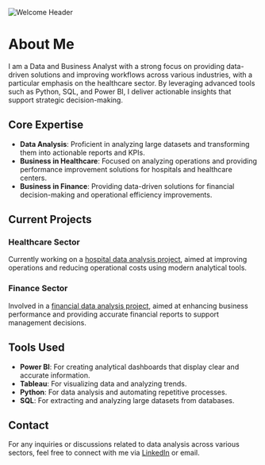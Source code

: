 ![Welcome Header](C:\Users\shosho\OneDrive\Pictures\Screenshots\Header.png)

# About Me

I am a Data and Business Analyst with a strong focus on providing data-driven solutions and improving workflows across various industries, with a particular emphasis on the healthcare sector. By leveraging advanced tools such as Python, SQL, and Power BI, I deliver actionable insights that support strategic decision-making.

## Core Expertise

- **Data Analysis**: Proficient in analyzing large datasets and transforming them into actionable reports and KPIs.
- **Business in Healthcare**: Focused on analyzing operations and providing performance improvement solutions for hospitals and healthcare centers.
- **Business in Finance**: Providing data-driven solutions for financial decision-making and operational efficiency improvements.

## Current Projects

### Healthcare Sector
Currently working on a [hospital data analysis project](#), aimed at improving operations and reducing operational costs using modern analytical tools.

### Finance Sector
Involved in a [financial data analysis project](#), aimed at enhancing business performance and providing accurate financial reports to support management decisions.

## Tools Used

- **Power BI**: For creating analytical dashboards that display clear and accurate information.
- **Tableau**: For visualizing data and analyzing trends.
- **Python**: For data analysis and automating repetitive processes.
- **SQL**: For extracting and analyzing large datasets from databases.

## Contact
For any inquiries or discussions related to data analysis across various sectors, feel free to connect with me via [LinkedIn](#) or email.
